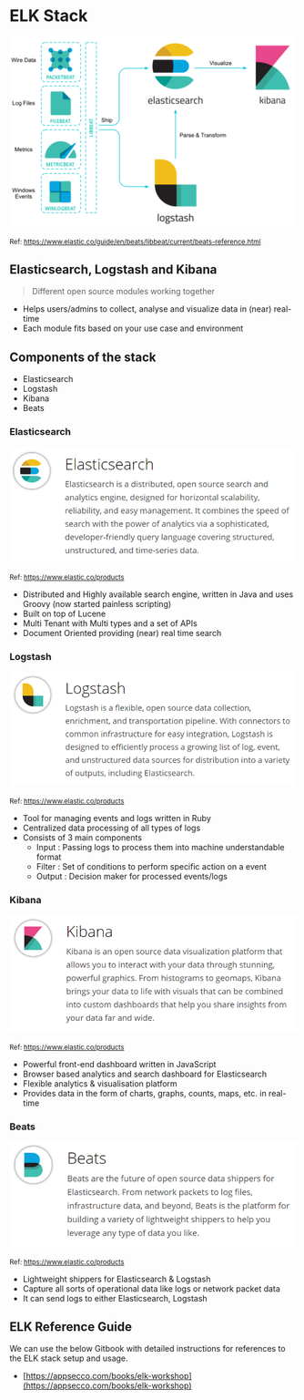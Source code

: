 # ELK Stack

![ELK Stack](images/betas-log-to-elastic-stack.png)

<small>Ref: https://www.elastic.co/guide/en/beats/libbeat/current/beats-reference.html</small>

## Elasticsearch, Logstash and Kibana

> Different open source modules working together

* Helps users/admins to collect, analyse and visualize data in (near) real-time
* Each module fits based on your use case and environment

## Components of the stack

* Elasticsearch
* Logstash
* Kibana
* Beats


### Elasticsearch

![Elasticsearch Definition](images/elasticsearch_def.png)

<small>Ref: https://www.elastic.co/products</small>

* Distributed and Highly available search engine, written in Java and uses Groovy (now started painless scripting)
* Built on top of Lucene
* Multi Tenant with Multi types and a set of APIs
* Document Oriented providing (near) real time search


### Logstash

![Logstash Definition](images/logstash_def.png)

<small>Ref: https://www.elastic.co/products</small>


* Tool for managing events and logs written in Ruby
* Centralized data processing of all types of logs
* Consists of 3 main components
    * Input : Passing logs to process them into machine understandable format
    * Filter : Set of conditions to perform specific action on a event
    * Output : Decision maker for processed events/logs


### Kibana

![Kibana Definition](images/kibana_def.png)

<small>Ref: https://www.elastic.co/products</small>

* Powerful front-end dashboard written in JavaScript
* Browser based analytics and search dashboard for Elasticsearch
* Flexible analytics & visualisation platform
* Provides data in the form of charts, graphs, counts, maps, etc. in real-time


### Beats

![Beats Definition](images/beats_def.png)

<small>Ref: https://www.elastic.co/products</small>

* Lightweight shippers for Elasticsearch & Logstash
* Capture all sorts of operational data like logs or network packet data
* It can send logs to either Elasticsearch, Logstash


## ELK Reference Guide

We can use the below Gitbook with detailed instructions for references to the ELK stack setup and usage.

* [https://appsecco.com/books/elk-workshop](https://appsecco.com/books/elk-workshop)